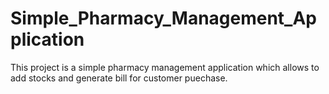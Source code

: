# Simple_Pharmacy_Management_Application
This project is a simple pharmacy management application which allows to add stocks and generate bill for customer puechase.
